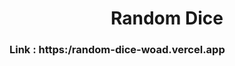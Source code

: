 <h1 align="center">Random Dice</h1>

<p align="center">
  <h3>
  Link : https:/random-dice-woad.vercel.app
  </h3>
</p>

<div align="center">

</div>
